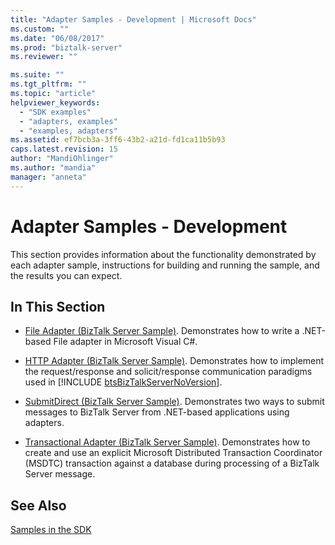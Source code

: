 ```yaml
---
title: "Adapter Samples - Development | Microsoft Docs"
ms.custom: ""
ms.date: "06/08/2017"
ms.prod: "biztalk-server"
ms.reviewer: ""

ms.suite: ""
ms.tgt_pltfrm: ""
ms.topic: "article"
helpviewer_keywords: 
  - "SDK examples"
  - "adapters, examples"
  - "examples, adapters"
ms.assetid: ef7bcb3a-3ff6-43b2-a21d-fd1ca11b5b93
caps.latest.revision: 15
author: "MandiOhlinger"
ms.author: "mandia"
manager: "anneta"
---
```

# Adapter Samples - Development
This section provides information about the functionality demonstrated by each adapter sample, instructions for building and running the sample, and the results you can expect.  
  
## In This Section  
  
- [File Adapter (BizTalk Server Sample)](../core/file-adapter-biztalk-server-sample.md). Demonstrates how to write a .NET-based File adapter in Microsoft Visual C#.  
  
- [HTTP Adapter (BizTalk Server Sample)](../core/http-adapter-biztalk-server-sample.md). Demonstrates how to implement the request/response and solicit/response communication paradigms used in [!INCLUDE [btsBizTalkServerNoVersion](../includes/btsbiztalkservernoversion-md.md)].  
  
- [SubmitDirect (BizTalk Server Sample)](../core/submitdirect-biztalk-server-sample.md). Demonstrates two ways to submit messages to BizTalk Server from .NET-based applications using adapters.  
  
- [Transactional Adapter (BizTalk Server Sample)](../core/transactional-adapter-biztalk-server-sample.md). Demonstrates how to create and use an explicit Microsoft Distributed Transaction Coordinator (MSDTC) transaction against a database during processing of a BizTalk Server message.  
  
## See Also  
 [Samples in the SDK](../core/samples-in-the-sdk.md)